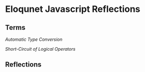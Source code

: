 # Eloqunet Javascript Reflections

## Terms

*Automatic Type Conversion*

*Short-Circuit of Logical Operators*

## Reflections